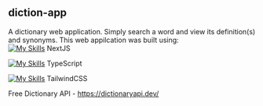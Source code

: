 ## diction-app

A dictionary web application. Simply search a word and view its definition(s) and synonyms.
This web appilcation was built using:        
[![My Skills](https://skillicons.dev/icons?i=nextjs)](https://skillicons.dev) 
NextJS

[![My Skills](https://skillicons.dev/icons?i=ts)](https://skillicons.dev) 
TypeScript

[![My Skills](https://skillicons.dev/icons?i=tailwind)](https://skillicons.dev) 
TailwindCSS

Free Dictionary API - https://dictionaryapi.dev/

